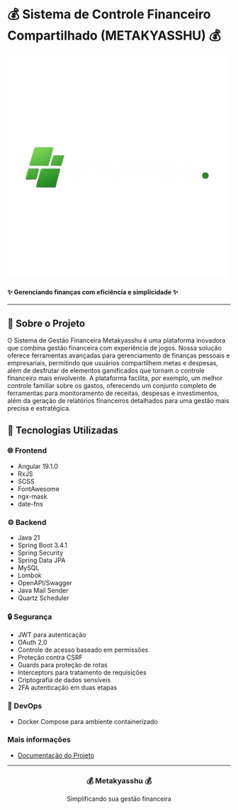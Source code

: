 # 💰 Sistema de Controle Financeiro Compartilhado (METAKYASSHU) 💰
![Logo.png](./Writerside/images/Logo.png)
#### ✨ Gerenciando finanças com eficiência e simplicidade ✨

---

## 📜 Sobre o Projeto

O Sistema de Gestão Financeira Metakyasshu é uma plataforma inovadora que combina gestão financeira com experiência de jogos. Nossa solução oferece ferramentas avançadas para gerenciamento de finanças pessoais e empresariais, permitindo que usuários compartilhem metas e despesas, além de desfrutar de elementos gamificados que tornam o controle financeiro mais envolvente. A plataforma facilita, por exemplo, um melhor controle familiar sobre os gastos, oferecendo um conjunto completo de ferramentas para monitoramento de receitas, despesas e investimentos, além da geração de relatórios financeiros detalhados para uma gestão mais precisa e estratégica.


## 🚀 Tecnologias Utilizadas

### 🌐 Frontend
- Angular 19.1.0
- RxJS
- SCSS
- FontAwesome
- ngx-mask
- date-fns

### ⚙️ Backend
- Java 21
- Spring Boot 3.4.1
- Spring Security
- Spring Data JPA
- MySQL
- Lombok
- OpenAPI/Swagger
- Java Mail Sender
- Quartz Scheduler

### 🔒 Segurança
- JWT para autenticação
- OAuth 2.0
- Controle de acesso baseado em permissões
- Proteção contra CSRF
- Guards para proteção de rotas
- Interceptors para tratamento de requisições
- Criptografia de dados sensíveis
- 2FA autenticação em duas etapas

### 🐳 DevOps
- Docker Compose para ambiente containerizado

### Mais informações
- [Documentação do Projeto](https://bomsalvez.github.io/metakyasshu-docs/home.html)

---

<div align="center">
  <h3>💰 Metakyasshu 💰</h3>
  <p>Simplificando sua gestão financeira</p>
</div>
